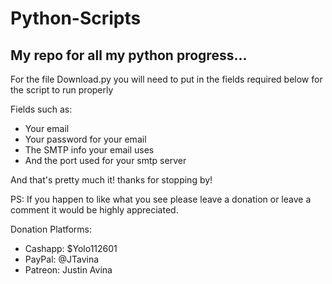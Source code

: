 # Python-Scripts

## My repo for all my python progress...

For the file Download.py you will need to put in the fields required below for the script to run properly

Fields such as:
  * Your email
  * Your password for your email
  * The SMTP info your email uses
  * And the port used for your smtp server

And that's pretty much it! thanks for stopping by!

PS: If you happen to like what you see please leave a donation or leave a comment it would be highly appreciated.

Donation Platforms:

* Cashapp: $Yolo112601
* PayPal: @JTavina
* Patreon: Justin Avina
